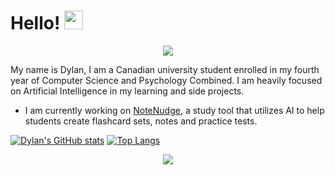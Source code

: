 


# Hello! <img src="https://c.tenor.com/Wx9IEmZZXSoAAAAi/hi.gif" width="30px">

<p align="center">
  <img src="https://komarev.com/ghpvc/?username=dylan0356"/>
</p>

My name is Dylan, I am a Canadian university student enrolled in my fourth year of Computer Science and Psychology Combined. I am heavily focused on Artificial Intelligence in my learning and side projects.

- I am currently working on [NoteNudge](https://notenudge.com), a study tool that utilizes AI to help students create flashcard sets, notes and practice tests.


[![Dylan's GitHub stats](https://github-readme-stats.vercel.app/api?username=dylan0356&count_private=true&show_icons=true&theme=dark)](https://github.com/anuraghazra/github-readme-stats)
[![Top Langs](https://github-readme-stats.vercel.app/api/top-langs/?username=dylan0356&theme=dark&hide=shaderlab)](https://github.com/anuraghazra/github-readme-stats)
<p align="center">
  <img src="https://github-readme-streak-stats.herokuapp.com/?user=dylan0356&theme=dark"/>
</p>

